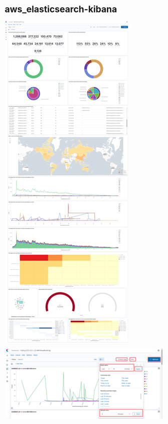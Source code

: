 # aws_elasticsearch-kibana
![image](https://github.com/An-ICheng/aws_elasticsearch-kibana/blob/master/2020%20taiwan%20pesident%20vote%20result%20website%20waf%20log_aws%20kibana.png)


![image](https://github.com/An-ICheng/aws_elasticsearch-kibana/blob/master/0bfd3356-74ea-41bb-8c95-fd05ac6ce07f.png)
